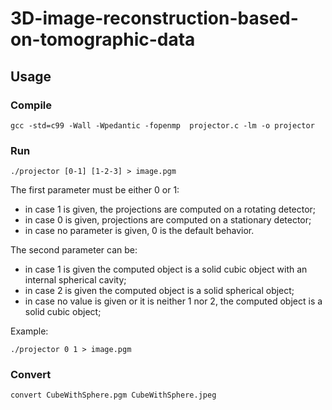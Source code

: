 # 3D-image-reconstruction-based-on-tomographic-data
## Usage
### Compile  
    gcc -std=c99 -Wall -Wpedantic -fopenmp  projector.c -lm -o projector
### Run
    ./projector [0-1] [1-2-3] > image.pgm
The first parameter must be either 0 or 1: 
* in case 1 is given, the projections are computed on a rotating detector;
* in case 0 is given, projections are computed on a stationary detector;
* in case no parameter is given, 0 is the default behavior.

The second parameter can be:
* in case 1 is given the computed object is a solid cubic object with an internal spherical cavity;
* in case 2 is given the computed object is a solid spherical object;
* in case no value is given or it is neither 1 nor 2, the computed object is a solid cubic object;

Example:

    ./projector 0 1 > image.pgm
### Convert
    convert CubeWithSphere.pgm CubeWithSphere.jpeg
